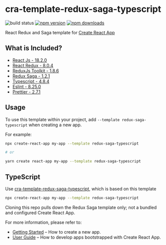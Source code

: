 # cra-template-redux-saga-typescript

![build status](https://img.shields.io/github/workflow/status/dulajdeshan/cra-template-redux-saga-typescript/Tests/main?style=flat-square)
[![npm version](https://img.shields.io/npm/v/cra-template-redux-saga-typescript.svg?style=flat-square)](https://www.npmjs.com/package/cra-template-redux-saga-typescript)
[![npm downloads](https://img.shields.io/npm/dm/cra-template-redux-saga-typescript.svg?style=flat-square)](https://www.npmjs.com/package/cra-template-redux-saga-typescript)

React Redux and Saga template for [Create React App](https://github.com/facebook/create-react-app)

## What is Included?
- [React Js - 18.2.0](https://www.npmjs.com/package/react)
- [React Redux - 8.0.4](https://www.npmjs.com/package/react-redux)
- [ReduxJs Toolkit - 1.8.6](https://www.npmjs.com/package/@reduxjs/toolkit)
- [Redux Saga - 1.2.1](https://www.npmjs.com/package/redux-saga)
- [Typescript - 4.8.4](https://www.npmjs.com/package/typescript)
- [Eslint - 8.25.0](https://www.npmjs.com/package/eslint)
- [Prettier - 2.7.1](https://www.npmjs.com/package/prettier)

## Usage

To use this template within your project, add `--template redux-saga-typescript` when creating a new app.

For example:

```sh
npx create-react-app my-app --template redux-saga-typescript

# or

yarn create react-app my-app --template redux-saga-typescript
```

## TypeScript

Use [cra-template-redux-saga-typescript](https://www.npmjs.com/package/cra-template-redux-saga-typescript), which is based on this template

```sh
npx create-react-app my-app --template redux-saga-typescript
```

Cloning this repo pulls down the Redux Saga template only; not a bundled and configured Create React App.

For more information, please refer to:

- [Getting Started](https://create-react-app.dev/docs/getting-started) – How to create a new app.
- [User Guide](https://create-react-app.dev) – How to develop apps bootstrapped with Create React App.